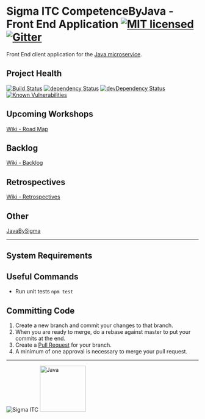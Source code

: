 # Sigma ITC CompetenceByJava - Front End Application [![MIT licensed](https://img.shields.io/badge/license-MIT-blue.svg)](https://raw.githubusercontent.com/SigmaITC/competencebyjava-front-end/master/LICENSE) [![Gitter](https://badges.gitter.im/SigmaITC/CompetenceByJava.svg)](https://gitter.im/SigmaITC/CompetenceByJava?utm_source=badge&utm_medium=badge&utm_campaign=pr-badge)
Front End client application for the [Java microservice](https://github.com/SigmaITC/competencebyjava-microservice-springboot).

## Project Health
[![Build Status](https://travis-ci.org/SigmaITC/competencebyjava-front-end.svg?branch=master)](https://travis-ci.org/SigmaITC/competencebyjava-front-end)
[![dependency Status](https://david-dm.org/SigmaITC/competencebyjava-front-end.svg)](https://david-dm.org/SigmaITC/competencebyjava-front-end)
[![devDependency Status](https://david-dm.org/SigmaITC/competencebyjava-front-end/dev-status.svg)](https://david-dm.org/SigmaITC/competencebyjava-front-end#info=devDependencies)
[![Known Vulnerabilities](https://snyk.io/test/github/SigmaITC/competencebyjava-front-end/badge.svg)](https://snyk.io/test/github/SigmaITC/competencebyjava-front-end)

## Upcoming Workshops
[Wiki - Road Map](https://github.com/SigmaITC/competencebyjava-microservice-springboot/wiki/Road-Map)

## Backlog
[Wiki - Backlog](https://github.com/SigmaITC/competencebyjava-microservice-springboot/wiki/Backlog)

## Retrospectives
[Wiki - Retrospectives](https://github.com/SigmaITC/competencebyjava-microservice-springboot/wiki/Retrospectives)

## Other
[JavaBySigma](https://sigmaitc.github.io/java-by-sigma)

---

## System Requirements


## Useful Commands
* Run unit tests `npm test`

## Committing Code
1. Create a new branch and commit your changes to that branch.
2. When you are ready to merge, do a rebase against master to put your commits at the end.
3. Create a [Pull Request](https://github.com/SigmaITC/competencebyjava-front-end/pulls) for your branch.
4. A minimum of one approval is necessary to merge your pull request.
---

![Sigma ITC](https://sigmaitc.github.io/images/sigma-logo.png) <img src="https://sigmaitc.github.io/images/java.png" alt="Java" width="120" />
